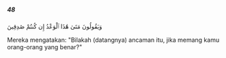 ##### 48

<span class="ayah">وَيَقُولُونَ مَتَىٰ هَٰذَا ٱلْوَعْدُ إِن كُنتُمْ صَٰدِقِينَ</span>

<span class="ayah_translation">Mereka mengatakan: "Bilakah (datangnya) ancaman itu, jika memang kamu orang-orang yang benar?"</span>
